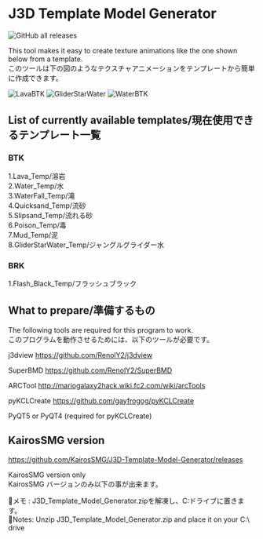 # J3D Template Model Generator
![GitHub all releases](https://img.shields.io/github/downloads/penguin117117/J3D_Template_Model_Generator/total)

This tool makes it easy to create texture animations like the one shown below from a template.<br/>
このツールは下の図のようなテクスチャアニメーションをテンプレートから簡単に作成できます。

![LavaBTK](https://user-images.githubusercontent.com/82487890/139570739-4edd28a0-72a3-4efe-983b-7a2189afe53f.gif)
![GliderStarWater](https://user-images.githubusercontent.com/82487890/139570705-45d7d70a-2d6b-421f-b4e5-afe78e3693e5.gif)
![WaterBTK](https://user-images.githubusercontent.com/82487890/139570738-631e555e-3a58-4257-bcf4-382059c8d5db.gif)

## List of currently available templates/現在使用できるテンプレート一覧

### BTK
1.Lava_Temp/溶岩<br/>
2.Water_Temp/水<br/>
3.WaterFall_Temp/滝<br/>
4.Quicksand_Temp/流砂<br/>
5.Slipsand_Temp/流れる砂<br/>
6.Poison_Temp/毒<br/>
7.Mud_Temp/泥<br/>
8.GliderStarWater_Temp/ジャングルグライダー水

### BRK
1.Flash_Black_Temp/フラッシュブラック

## What to prepare/準備するもの
The following tools are required for this program to work.<br/>
このプログラムを動作させるためには、以下のツールが必要です。

j3dview 
https://github.com/RenolY2/j3dview

SuperBMD
https://github.com/RenolY2/SuperBMD

ARCTool 
http://mariogalaxy2hack.wiki.fc2.com/wiki/arcTools

pyKCLCreate
https://github.com/gayfrogog/pyKCLCreate

PyQT5 or PyQT4 (required for pyKCLCreate)

## KairosSMG version
https://github.com/KairosSMG/J3D-Template-Model-Generator/releases

KairosSMG version only<br/>
KairosSMG バージョンのみ以下の事が出来ます。

📝メモ : J3D_Template_Model_Generator.zipを解凍し、C:ドライブに置きます。<br/>
📝Notes: Unzip J3D_Template_Model_Generator.zip and place it on your C:\ drive
